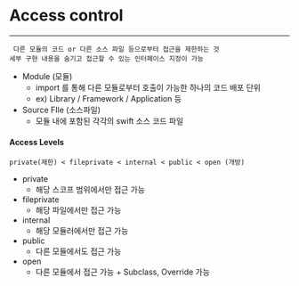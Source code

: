 
# Access control
---
```
 다른 모듈의 코드 or 다른 소스 파일 등으로부터 접근을 제한하는 것
세부 구현 내용을 숨기고 접근할 수 있는 인터페이스 지정이 가능
```
- Module (모듈)
	- import 를 통해 다른 모듈로부터 호출이 가능한 하나의 코드 배포 단위
	- ex) Library / Framework / Application 등
- Source FIle (소스파일)
	- 모듈 내에 포함된 각각의 swift 소스 코드 파일

#### Access Levels
```
private(제한) < fileprivate < internal < public < open (개방)
```
- private
	- 해당 스코프 범위에서만 접근 가능
- fileprivate
	- 해당 파일에서만 접근 가능
- internal
	- 해당 모듈러에서만 접근 가능
- public
	- 다른 모듈에서도 접근 가능
- open
	- 다른 모듈에서 접근 가능 + Subclass, Override 가능

